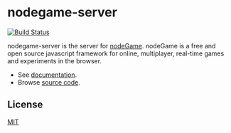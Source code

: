 # nodegame-server

[![Build Status](https://travis-ci.org/nodeGame/nodegame-server.png?branch=master)](https://travis-ci.org/nodeGame/nodegame-server)

nodegame-server is the server for [nodeGame](http://nodegame.org).
nodeGame is a free and open source javascript framework for online, multiplayer, real-time games and experiments in the browser.

- See [documentation](https://github.com/nodeGame/nodegame/wiki).
- Browse [source code](http://nodegame.github.io/nodegame-server/docs/index.js.html).

## License

[MIT](LICENSE)
